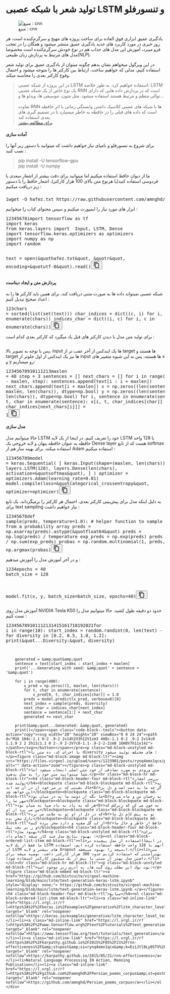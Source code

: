 </div>
 </header>
<h1>تولید شعر با شبکه عصبی LSTM و تنسورفلو</h1>

        
        
 <div class="post-body renderEditorData">
  <figure class="md-block-image md-block-image-has-caption md-block-rtl"><img src="https://files.virgool.io/upload/users/1223901/posts/rynq4emx1qcx/5bqtxkgjyhop.jpeg" alt="منبع : cnn" data-action="zoom"><figcaption classname="md-block-image-caption">منبع : cnn</figcaption></figure><p class="md-block-unstyled md-block-rtl">یادگیری عمیق ابزاری فوق العاده برای ساخت پروژه های مهیج و سرگرم‌کننده است، هر روز خبری در مورد کاربرد های جدید یادگیری عمیق منتشر میشود و همگان را در تعجب فرو میبرد، آموزش این مدل های جذاب هم در نوع خودش سرگرم‌کننده است مخصوصا مدل های مرتبط به پردازش زبان طبیعی(NLP).</p><p class="md-block-unstyled md-block-rtl">در این ویرگول میخواهم نشان بدهم چگونه میتوان از یادگیری عمیق برای تولید شعر استفاده کنیم، مدلی که خواهیم ساخت، ارتباط بین کارکتر ها را متوجه میشود و احتمال وقوع کارکتر بعدی را محاسبه میکند.</p><blockquote class="md-block-blockquote md-block-rtl">در این پروژه از شبکه عصبی LSTM استفاده خواهیم کرد. به طور خلاصه، LSTM یک نوع خاص از یک شبکه عصبی  RNN است که در پردازش داده هایی که دارای توالی منظم و مرتبط هستند استفاده میشود. مثل متون، موسیقی ها، ویدئو ها و...<br><br>تفاوت RNN ها با شبکه های عصبی کلاسیک داشتن وابستگی زمانی یا اثر حافظه است که داده های قبلی را در حافظه به خاطر میسپارد تا در تصمیم گیری های بعدی استفاده کند.<br><a class="md-inline-link" href="https://l.vrgl.ir/r?l=https%3A%2F%2Fcolah.github.io%2Fposts%2F2015-08-Understanding-LSTMs%2F&amp;st=post&amp;si=rynq4emx1qcx&amp;k=qToANxWsJZcbp30NlTE%2FGPXPRobbWIVbY2orsTBmE0E%3D" target="_blank" rel="noopener nofollow">برای مطالعه بیشتر</a></blockquote><h4 class="md-block-header-four md-block-rtl">آماده سازی</h4><p class="md-block-unstyled md-block-rtl">برای شروع به تنسورفلو و نامپای نیاز خواهیم داشت که میتوانید با دستور زیر آنها را نصب کنید :</p><blockquote class="md-block-blockquote md-block-ltr">pip install -U tensorflow-gpu<br>pip install -U numpy</blockquote><p class="md-block-unstyled md-block-rtl">ما از دیوان حافظ استفاده میکنیم اما میتوانید برای دقت بیشتر از اشعار سعدی یا فردوسی استفاده کنید(یا هرنوع متن بالای 100 هزار کارکتر)، اشعار حافظ را با دستور زیر دریافت میکنیم :</p><pre class="md-block-code"><span class="line-number"><span>1</span></span><span class="code-container">wget -O hafez.txt https://raw.githubusercontent.com/amnghd/Persian_poems_corpus/master/normalized/hafez_norm.txt</span><span class="code-block--tools"><button data-action="copy"><svg width="20" height="20" viewBox="0 0 24 24"><path d="M16 1H4c-1.1 0-2 .9-2 2v14h2V3h12V1zm3 4H8c-1.1 0-2 .9-2 2v14c0 1.1.9 2 2 2h11c1.1 0 2-.9 2-2V7c0-1.1-.9-2-2-2zm0 16H8V7h11v14z"></path></svg></button></span></pre><p class="md-block-unstyled md-block-rtl">ابزار های مورد نیاز را ایمپورت میکنیم و سپس محتوای کتاب را میخوانیم :</p><pre class="md-block-code"><span class="line-number"><span>1</span><span>2</span><span>3</span><span>4</span><span>5</span><span>6</span><span>7</span><span>8</span></span><span class="code-container">import tensorflow as tf
import keras
from keras.layers import  Input, LSTM, Dense
import tensorflow.keras.optimizers as optimizers
import numpy as np
import random

text = open(&amp;quothafez.txt&amp;quot, &amp;quotr&amp;quot, encoding=&amp;quotutf-8&amp;quot).read()</span><span class="code-block--tools"><button data-action="copy"><svg width="20" height="20" viewBox="0 0 24 24"><path d="M16 1H4c-1.1 0-2 .9-2 2v14h2V3h12V1zm3 4H8c-1.1 0-2 .9-2 2v14c0 1.1.9 2 2 2h11c1.1 0 2-.9 2-2V7c0-1.1-.9-2-2-2zm0 16H8V7h11v14z"></path></svg></button></span></pre><h4 class="md-block-header-four md-block-rtl">پردازش متن و ایجاد دیتاست</h4><p class="md-block-unstyled md-block-rtl">شبکه عصبی نمیتواند داده ها به صورت متنی دریافت کند، برای همین باید کارکتر ها را به اعداد صحیح تبدیل کنیم :</p><pre class="md-block-code"><span class="line-number"><span>1</span><span>2</span><span>3</span></span><span class="code-container">chars = sorted(list(set(text)))
char_indices = dict((c, i) for i, c in enumerate(chars))
indices_char = dict((i, c) for i, c in enumerate(chars))</span><span class="code-block--tools"><button data-action="copy"><svg width="20" height="20" viewBox="0 0 24 24"><path d="M16 1H4c-1.1 0-2 .9-2 2v14h2V3h12V1zm3 4H8c-1.1 0-2 .9-2 2v14c0 1.1.9 2 2 2h11c1.1 0 2-.9 2-2V7c0-1.1-.9-2-2-2zm0 16H8V7h11v14z"></path></svg></button></span></pre><p class="md-block-unstyled md-block-rtl">برای تولید متن مدل با دیدن کارکتر های قبل یاد میگیرد که کارکتر بعدی کدام است :</p><figure class="md-block-image md-block-ltr"><img src="https://files.virgool.io/upload/users/1223901/posts/rynq4emx1qcx/5378m1t6nquv.jpeg" alt="" data-action="zoom"></figure><p class="md-block-unstyled md-block-rtl">پس با توجه به تصویر بالا، input ها یک ایندکس از آخر عقب تر از target ها هستند و target ها نیز یک ایندکس از اول جلوتر از input ها هستند، پس به این شیوه متغییر های x و y رو میسازیم:</p><pre class="md-block-code"><span class="line-number"><span>1</span><span>2</span><span>3</span><span>4</span><span>5</span><span>6</span><span>7</span><span>8</span><span>9</span><span>10</span><span>11</span><span>12</span><span>13</span></span><span class="code-container">maxlen = 40
step = 3
sentences = []
next_chars = []
for i in range(0, len(text) - maxlen, step):
    sentences.append(text[i : i + maxlen])
    next_chars.append(text[i + maxlen])
x = np.zeros((len(sentences), maxlen, len(chars)), dtype=np.bool)
y = np.zeros((len(sentences), len(chars)), dtype=np.bool)
for i, sentence in enumerate(sentences):
    for t, char in enumerate(sentence):
        x[i, t, char_indices[char]] = 1
    y[i, char_indices[next_chars[i]]] = 1</span><span class="code-block--tools"><button data-action="copy"><svg width="20" height="20" viewBox="0 0 24 24"><path d="M16 1H4c-1.1 0-2 .9-2 2v14h2V3h12V1zm3 4H8c-1.1 0-2 .9-2 2v14c0 1.1.9 2 2 2h11c1.1 0 2-.9 2-2V7c0-1.1-.9-2-2-2zm0 16H8V7h11v14z"></path></svg></button></span></pre><h4 class="md-block-header-four md-block-rtl">مدل سازی</h4><p class="md-block-unstyled md-block-rtl">حالا میتوانیم مدل LSTM خود را تعریف کنیم. در اینجا از یک لایه LSTM با 128 واحد حافظه به عنوان حافظه پنهان و لایه خروجی یک Dense layer هست که از تابع softmax استفاده میکند، برای بهینه ساز هم از Adam استفاده میکنیم :</p><pre class="md-block-code"><span class="line-number"><span>1</span><span>2</span><span>3</span><span>4</span><span>5</span><span>6</span><span>7</span><span>8</span><span>9</span></span><span class="code-container">model = keras.Sequential(
    [
        keras.Input(shape=(maxlen, len(chars))),
        layers.LSTM(128),
        layers.Dense(len(chars), activation=&amp;quotsoftmax&amp;quot),
    ]
)
optimizer = optimizers.Adam(learning_rate=0.01)
model.compile(loss=&amp;quotcategorical_crossentropy&amp;quot, optimizer=optimizer)</span><span class="code-block--tools"><button data-action="copy"><svg width="20" height="20" viewBox="0 0 24 24"><path d="M16 1H4c-1.1 0-2 .9-2 2v14h2V3h12V1zm3 4H8c-1.1 0-2 .9-2 2v14c0 1.1.9 2 2 2h11c1.1 0 2-.9 2-2V7c0-1.1-.9-2-2-2zm0 16H8V7h11v14z"></path></svg></button></span></pre><p class="md-block-unstyled md-block-rtl">به دلیل اینکه مدل برای پیش‌بینی کارکتر بعدی، احتمال هر کارکتر را برمیگرداند، یک تابع برای text sampling نیاز خواهیم داشت :</p><pre class="md-block-code"><span class="line-number"><span>1</span><span>2</span><span>3</span><span>4</span><span>5</span><span>6</span><span>7</span><span>8</span></span><span class="code-container">def sample(preds, temperature=1.0):
    # helper function to sample an index from a probability array
    preds = np.asarray(preds).astype(&amp;quotfloat64&amp;quot)
    preds = np.log(preds) / temperature
    exp_preds = np.exp(preds)
    preds = exp_preds / np.sum(exp_preds)
    probas = np.random.multinomial(1, preds, 1)
    return np.argmax(probas)</span><span class="code-block--tools"><button data-action="copy"><svg width="20" height="20" viewBox="0 0 24 24"><path d="M16 1H4c-1.1 0-2 .9-2 2v14h2V3h12V1zm3 4H8c-1.1 0-2 .9-2 2v14c0 1.1.9 2 2 2h11c1.1 0 2-.9 2-2V7c0-1.1-.9-2-2-2zm0 16H8V7h11v14z"></path></svg></button></span></pre><p class="md-block-unstyled md-block-rtl">و در آخر آموزش مدل را آموزش میدهیم :</p><pre class="md-block-code"><span class="line-number"><span>1</span><span>2</span><span>3</span><span>4</span></span><span class="code-container">epochs&nbsp;=&nbsp;40
batch_size&nbsp;=&nbsp;128

model.fit(x,&nbsp;y,&nbsp;batch_size=batch_size,&nbsp;epochs=40)</span><span class="code-block--tools"><button data-action="copy"><svg width="20" height="20" viewBox="0 0 24 24"><path d="M16 1H4c-1.1 0-2 .9-2 2v14h2V3h12V1zm3 4H8c-1.1 0-2 .9-2 2v14c0 1.1.9 2 2 2h11c1.1 0 2-.9 2-2V7c0-1.1-.9-2-2-2zm0 16H8V7h11v14z"></path></svg></button></span></pre><p class="md-block-unstyled md-block-rtl">آموزش مدل روی NVIDIA Tesla K50 حدود دو دقیقه طول کشید. حالا میتوانیم مدل را تست کنیم :</p><pre class="md-block-code"><span class="line-number"><span>1</span><span>2</span><span>3</span><span>4</span><span>5</span><span>6</span><span>7</span><span>8</span><span>9</span><span>10</span><span>11</span><span>12</span><span>13</span><span>14</span><span>15</span><span>16</span><span>17</span><span>18</span><span>19</span><span>20</span><span>21</span></span><span class="code-container">for i in range(10):
    start_index = random.randint(0, len(text) - maxlen - 1)
    for diversity in [0.2, 0.5, 1.0, 1.2]:
        print(&amp;quot...Diversity:&amp;quot, diversity)

        generated = &amp;quot&amp;quot
        sentence = text[start_index : start_index + maxlen]
        print('...Generating with seed: &amp;quot' + sentence + '&amp;quot')

        for i in range(400):
            x_pred = np.zeros((1, maxlen, len(chars)))
            for t, char in enumerate(sentence):
                x_pred[0, t, char_indices[char]] = 1.0
            preds = model.predict(x_pred, verbose=0)[0]
            next_index = sample(preds, diversity)
            next_char = indices_char[next_index]
            sentence = sentence[1:] + next_char
            generated += next_char

        print(&amp;quot...Generated: &amp;quot, generated)
        print()</span><span class="code-block--tools"><button data-action="copy"><svg width="20" height="20" viewBox="0 0 24 24"><path d="M16 1H4c-1.1 0-2 .9-2 2v14h2V3h12V1zm3 4H8c-1.1 0-2 .9-2 2v14c0 1.1.9 2 2 2h11c1.1 0 2-.9 2-2V7c0-1.1-.9-2-2-2zm0 16H8V7h11v14z"></path></svg></button></span></pre><p class="md-block-unstyled md-block-rtl">با اجرای کد، ده متن با diversity های مختلف تولید میشود :</p><figure class="md-block-image md-block-ltr"><img src="https://files.virgool.io/upload/users/1223901/posts/rynq4emx1qcx/plrkjthnkq7a.png" alt="" data-action="zoom"></figure><p class="md-block-unstyled md-block-rtl">متن ورودی به صورت تصادفی از خود متن اصلی انتخاب میشود اما شما میتوانید متن خود را به مدل بدهید.</p><hr class="md-block-hr md-block-ltr"><h4 class="md-block-header-four md-block-rtl">بررسی اشعار تولید شده</h4><blockquote class="md-block-blockquote md-block-rtl">به خاک نشینی که بر سر خود از در آن چه اند<br>گر چه ما به دست است و دل بر این خواهد شد</blockquote><blockquote class="md-block-blockquote md-block-rtl">ما نگه از دوست ما به در میان بود<br>به رخسان من و ماه می و مهر ما را</blockquote><blockquote class="md-block-blockquote md-block-rtl">هر که به یاد به باد صبا به میان بود<br>به خون می کن که زیرکش که من می برد از او</blockquote><blockquote class="md-block-blockquote md-block-rtl">که در دل از او تو به ملامت می برد<br>تو به پیش کام دل ما نازک سخن بده</blockquote><blockquote class="md-block-blockquote md-block-rtl">از لب گل صفیه و دارد سحر پرده کنم<br>حافظ ار خاطر و خال ما و ز بر بخت نیک</blockquote><h4 class="md-block-header-four md-block-rtl">بهبود مدل</h4><p class="md-block-unstyled md-block-rtl">برای بهبود نتایج مدل چند کار میشه انجام داد :</p><ol class="md-block-ordered-list-item md-block-rtl"><li>استفاده از مدل پیچیده تر(در اینجا ما فقط از یک لایه LSTM آنهم با 128 واحد حافظه استفاده کرده ایم، استفاده از LSTM های بیشتر و لایه Dropout نتیجه را بهبود میبخشد).</li><li>متن بهتر(متنی که استفاده کردیم حدود 300 هزار کارکتر داشت، توصیه میشه برای داشتن مدل بهتر از متنی با بیش از یک میلیون کارکتر استفاده شود).</li></ol><hr class="md-block-hr md-block-ltr"><p class="md-block-unstyled md-block-rtl">نوت بوک این مطلب روی گیت هاب به آدرس زیر موجود است:</p><figure class="md-block-embed md-block-ltr"><a href="https://github.com/bistcuite/virgool-machine-learning/blob/main/lstm/text-generation-keras-lstm.ipynb" style="display: none;"> https://github.com/bistcuite/virgool-machine-learning/blob/main/lstm/text-generation-keras-lstm.ipynb </a></figure><h4 class="md-block-header-four md-block-rtl">منابع</h4><ol class="md-block-ordered-list-item md-block-ltr"><li><a class="md-inline-link" href="https://l.vrgl.ir/r?l=https%3A%2F%2Fkeras.io%2Fexamples%2Fgenerative%2Flstm_character_level_text_generation&amp;st=post&amp;si=rynq4emx1qcx&amp;k=zOeyx437OR3QeCv%2FjB2XsCf%2FKnNqtlaItVc2Q19BFN8%3D" target="_blank" rel="noopener nofollow">https://keras.io/examples/generative/lstm_character_level_text_generation</a></li><li><a class="md-inline-link" href="https://l.vrgl.ir/r?l=https%3A%2F%2Fwww.tensorflow.org%2Ftext%2Ftutorials%2Ftext_generation&amp;st=post&amp;si=rynq4emx1qcx&amp;k=Xo01%2F3zx8TbOD5M81Hr6UKoAcHyw2%2BJdd4Nn9ESMbxg%3D" target="_blank" rel="noopener nofollow">https://www.tensorflow.org/text/tutorials/text_generation</a></li><li><a class="md-inline-link" href="https://l.vrgl.ir/r?l=https%3A%2F%2Fkarpathy.github.io%2F2015%2F05%2F21%2Frnn-effectiveness%2F&amp;st=post&amp;si=rynq4emx1qcx&amp;k=EziJtl8Ly0STV%2F5NYRTMCZtbkrG7r%2FW42DFNlIUC0nA%3D" target="_blank" rel="noopener nofollow">https://karpathy.github.io/2015/05/21/rnn-effectiveness</a></li><li>Natural Language Processing IN Action, Manning Publication</li><li><a class="md-inline-link" href="https://l.vrgl.ir/r?l=https%3A%2F%2Fgithub.com%2Famnghd%2FPersian_poems_corpus&amp;st=post&amp;si=rynq4emx1qcx&amp;k=vqnt5%2F3s7HTiF0xPTRd3SBaWSAgB%2BmuEJlpNoYX5QIU%3D" target="_blank" rel="noopener nofollow">https://github.com/amnghd/Persian_poems_corpus</a></li></ol     </div>
   </footer>

</article>
